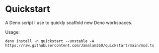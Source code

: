 # Quickstart

A Deno script I use to quickly scaffold new Deno workspaces.

Usage:

`deno install -n quickstart --unstable -A https://raw.githubusercontent.com/Jamalam360/quickstart/main/mod.ts`
